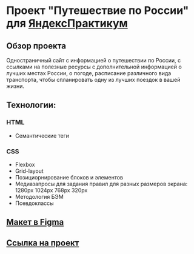  # Проект "Путешествие по России" для [ЯндексПрактикум](https://practicum.yandex.ru) 

## Обзор проекта
Одностраничный сайт с информацией о путешествии по России, с ссылками на полезные ресурсы с дополнительной информацией о лучших местах России, о погоде, расписание различного вида транспорта, чтобы спланировать одну из лучших поездок в вашей жизни.

## Технологии:
### HTML
* Семантические теги

### CSS
* Flexbox
* Grid-layout
* Позициорнирование блоков и элементов
* Медиазапросы для задания правил для разных размеров экрана: 1280рх 1024рх 768рх 320рх
* Методология БЭМ
* Псевдоклассы

## [Макет в Figma](https://www.figma.com/file/5S2WSbEFL6awjVWJ0NWL8Q/Sprint-3_-Russia-_-desktop-%2B-mobile?node-id=28503%3A0)

## [Ссылка на проект](https://deniskolokolchikov.github.io/russian-travel/)
